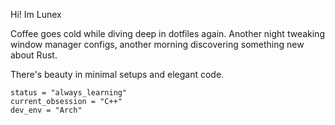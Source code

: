 Hi! Im Lunex

Coffee goes cold while diving deep in dotfiles again. Another night tweaking window manager configs, another morning discovering something new about Rust. 

There's beauty in minimal setups and elegant code.

```
status = "always_learning"
current_obsession = "C++"
dev_env = "Arch"
```
